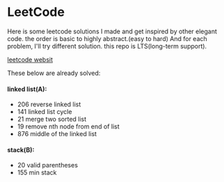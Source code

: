 # LeetCode
Here is some leetcode solutions I made and get inspired by other elegant code.
the order is basic to highly abstract.(easy to hard) And for each problem, I'll try different solution.
this repo is LTS(long-term support).

[leetcode websit](http://www.leetcode.com/problemset/all/)

These below are already solved:
#### linked list(A):
- 206 reverse linked list
- 141 linked list cycle
- 21 merge two sorted list
- 19 remove nth node from end of list
- 876 middle of the linked list

#### stack(B):
- 20 valid parentheses
- 155 min stack
